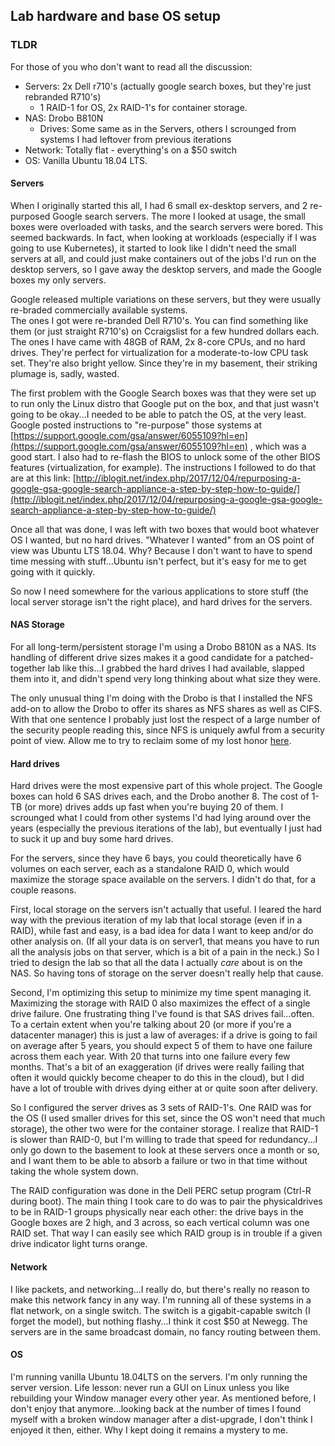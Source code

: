 ## Lab hardware and base OS setup

### TLDR

For those of you who don't want to read all the discussion:
 * Servers: 2x Dell r710's (actually google search boxes, but they're just rebranded R710's)
   * 1 RAID-1 for OS, 2x RAID-1's for container storage.
 * NAS: Drobo B810N
   * Drives: Some same as in the Servers, others I scrounged from systems I had leftover from previous iterations
 * Network: Totally flat - everything's on a $50 switch
 * OS: Vanilla Ubuntu 18.04 LTS.

#### Servers

When I originally started this all, I had 6 small ex-desktop servers, and 2 re-purposed Google search servers. The 
more I looked at usage, the small boxes were overloaded with tasks, and the search servers were bored. This seemed 
backwards. In fact, when looking at workloads (especially if I was going to use Kubernetes), it started to look like
I didn't need the small servers at all, and could just make containers out of the jobs I'd run on the desktop servers,
so I gave away the desktop servers, and made the Google boxes my only servers. 

Google released multiple variations on these servers, but they were usually re-braded commercially available systems.  
The ones I got were re-branded Dell R710's. You can find something like them (or just straight R710's) on 
Ccraigslist for a few hundred dollars each. The ones I have came with 48GB of RAM, 2x 8-core CPUs, and no hard drives. 
They're perfect for virtualization for a moderate-to-low CPU task set. They're also bright yellow. Since they're in my 
basement, their striking plumage is, sadly, wasted.

The first problem with the Google Search boxes was that they were set up to run only the Linux distro that Google put 
on the box, and that just wasn't going to be okay...I needed to be able to patch the OS, at the very least. 
Google posted instructions to "re-purpose" those systems at 
[https://support.google.com/gsa/answer/6055109?hl=en](https://support.google.com/gsa/answer/6055109?hl=en) , which was
a good start. I also had to re-flash the BIOS to unlock some of the other BIOS features (virtualization, for example). 
The instructions I followed to do that are at this link: 
[http://iblogit.net/index.php/2017/12/04/repurposing-a-google-gsa-google-search-appliance-a-step-by-step-how-to-guide/](http://iblogit.net/index.php/2017/12/04/repurposing-a-google-gsa-google-search-appliance-a-step-by-step-how-to-guide/) 

Once all that was done, I was left with two boxes that would boot whatever OS I wanted, but no hard drives. "Whatever I 
wanted" from an OS point of view was Ubuntu LTS 18.04. Why? Because I don't want to have to spend time messing with
stuff...Ubuntu isn't perfect, but it's easy for me to get going with it quickly.

So now I need somewhere for the various applications to store stuff (the local server storage isn't the right place),
and hard drives for the servers.

#### NAS Storage

For all long-term/persistent storage I'm using a Drobo B810N as a NAS. Its handling of different drive sizes makes it a 
good candidate for a patched-together lab like this...I grabbed the hard drives I had available, slapped them into it, 
and didn't spend very long thinking about what size they were.

The only unusual thing I'm doing with the Drobo is that I installed the NFS add-on to allow the Drobo to offer its 
shares as NFS shares as well as CIFS. With that one sentence I probably just lost the respect of a large number of the 
security people reading this, since NFS is uniquely awful from a security point of view. Allow me to try to reclaim 
some of my lost honor [here](NFS.md).


#### Hard drives

Hard drives were the most expensive part of this whole project. The Google boxes can hold 6 SAS drives each, 
and the Drobo another 8. The cost of 1-TB (or more) drives adds up fast when you're buying 20 of them. I 
scrounged what I could from other systems I'd had lying around over the years (especially the previous iterations
of the lab), but eventually I just had to suck it up and buy some hard drives.

For the servers, since they have 6 bays, you could theoretically have 6 volumes on each server, each as a standalone 
RAID 0, which would maximize the storage space available on the servers. I didn't do that, for a couple reasons. 

First, local storage on the servers isn't actually that useful. I leared the hard way with the previous iteration of 
my lab that local storage (even if in a RAID), while fast and easy, is a bad idea for data I want to keep and/or do
other analysis on. (If all your data is on server1, that means you have to run all the analysis jobs on that server,
which is a bit of a pain in the neck.) So I tried to design the lab so that all the data I actually
*care* about is on the NAS. So having tons of storage on the server doesn't really help that cause. 

Second, I'm optimizing this setup to minimize my time spent managing it. Maximizing the storage with RAID 0 also 
maximizes the effect of a single drive failure. One frustrating thing I've found is that SAS drives fail...often. 
To a certain extent when you're talking about 20 (or more if you're a datacenter manager) this is just a law of 
averages: if a drive is going to fail on average after 5 years, you should expect 5 of them to have one failure across 
them each year. With 20 that turns into one failure every few months. That's a bit of an exaggeration (if drives were 
really failing that often it would quickly become cheaper to do this in the cloud), but I did have a lot of trouble 
with drives dying either at or quite soon after delivery.

So I configured the server drives as 3 sets of RAID-1's. One RAID was for the OS (I used smaller drives for 
this set, since the OS won't need that much storage), the other two were for the container storage. I realize that 
RAID-1 is slower than RAID-0, but I'm willing to trade that speed for redundancy...I only go down to the basement 
to look at these servers once a month or so, and I want them to be able to absorb a failure or two in that time 
without taking the whole system down.

The RAID configuration was done in the Dell PERC setup program (Ctrl-R during boot). The main thing I took care to 
do was to pair the physicaldrives to be in RAID-1 groups physically near each other: the drive bays in the
 Google boxes are 2 high, and 3 across, so each vertical column was one RAID set. That way I can easily see which 
 RAID group is in trouble if a given drive indicator light turns orange. 

#### Network

I like packets, and networking...I really do, but there's really no reason to make this network fancy in any way. 
I'm running all of these systems in a flat network, on a single switch. The switch is a gigabit-capable switch (I 
forget the model), but nothing flashy...I think it cost $50 at Newegg. The servers are in the same broadcast domain,
no fancy routing between them.

#### OS

I'm running vanilla Ubuntu 18.04LTS  on the servers. I'm only running the server version. Life lesson: never 
run a GUI on Linux unless you like rebuilding your Window manager every other year. As mentioned before, I don't enjoy
that anymore...looking back at the number of times I found myself with a broken window manager after a dist-upgrade, 
I don't think I enjoyed it then, either. Why I kept doing it remains a mystery to me.
